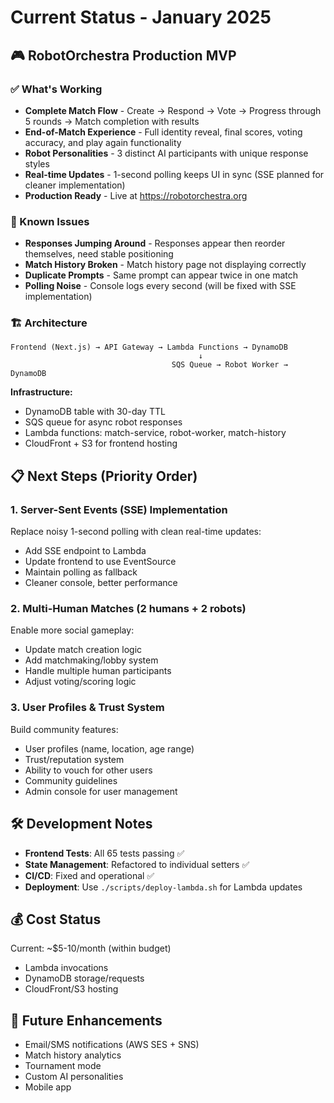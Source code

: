# Current Status - January 2025

## 🎮 **RobotOrchestra Production MVP**

### **✅ What's Working**

- **Complete Match Flow** - Create → Respond → Vote → Progress through 5 rounds → Match completion with results
- **End-of-Match Experience** - Full identity reveal, final scores, voting accuracy, and play again functionality
- **Robot Personalities** - 3 distinct AI participants with unique response styles
- **Real-time Updates** - 1-second polling keeps UI in sync (SSE planned for cleaner implementation)
- **Production Ready** - Live at https://robotorchestra.org

### **🐛 Known Issues**

- **Responses Jumping Around** - Responses appear then reorder themselves, need stable positioning
- **Match History Broken** - Match history page not displaying correctly
- **Duplicate Prompts** - Same prompt can appear twice in one match
- **Polling Noise** - Console logs every second (will be fixed with SSE implementation)

### **🏗️ Architecture**

```
Frontend (Next.js) → API Gateway → Lambda Functions → DynamoDB
                                          ↓
                                    SQS Queue → Robot Worker → DynamoDB
```

**Infrastructure:**
- DynamoDB table with 30-day TTL
- SQS queue for async robot responses
- Lambda functions: match-service, robot-worker, match-history
- CloudFront + S3 for frontend hosting

## 📋 **Next Steps (Priority Order)**

### 1. **Server-Sent Events (SSE) Implementation**
Replace noisy 1-second polling with clean real-time updates:
- Add SSE endpoint to Lambda
- Update frontend to use EventSource
- Maintain polling as fallback
- Cleaner console, better performance

### 2. **Multi-Human Matches (2 humans + 2 robots)**
Enable more social gameplay:
- Update match creation logic
- Add matchmaking/lobby system
- Handle multiple human participants
- Adjust voting/scoring logic

### 3. **User Profiles & Trust System**
Build community features:
- User profiles (name, location, age range)
- Trust/reputation system
- Ability to vouch for other users
- Community guidelines
- Admin console for user management

## 🛠️ **Development Notes**

- **Frontend Tests**: All 65 tests passing ✅
- **State Management**: Refactored to individual setters ✅
- **CI/CD**: Fixed and operational ✅
- **Deployment**: Use `./scripts/deploy-lambda.sh` for Lambda updates

## 💰 **Cost Status**

Current: ~$5-10/month (within budget)
- Lambda invocations
- DynamoDB storage/requests
- CloudFront/S3 hosting

## 🚀 **Future Enhancements**

- Email/SMS notifications (AWS SES + SNS)
- Match history analytics
- Tournament mode
- Custom AI personalities
- Mobile app